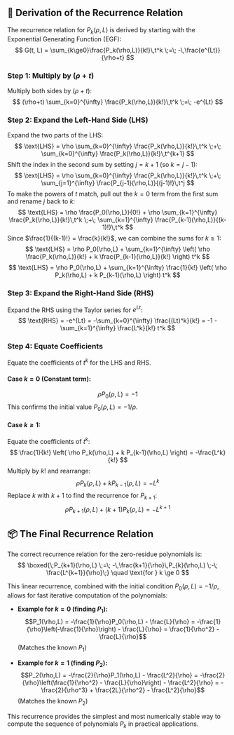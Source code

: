 ## 🔢 Derivation of the Recurrence Relation

The recurrence relation for $P_k(\rho, L)$ is derived by starting with the Exponential Generating Function (EGF):
$$
G(t, L) = \sum_{k\ge0}\frac{P_k(\rho,L)}{k!}\,t^k \;=\; -\,\frac{e^{Lt}}{\rho+t}
$$

### Step 1: Multiply by $(\rho+t)$

Multiply both sides by $(\rho+t)$:
$$
(\rho+t) \sum_{k=0}^{\infty} \frac{P_k(\rho,L)}{k!}\,t^k \;=\; -e^{Lt}
$$

### Step 2: Expand the Left-Hand Side (LHS)

Expand the two parts of the LHS:
$$
\text{LHS} = \rho \sum_{k=0}^{\infty} \frac{P_k(\rho,L)}{k!}\,t^k \;+\; \sum_{k=0}^{\infty} \frac{P_k(\rho,L)}{k!}\,t^{k+1}
$$
Shift the index in the second sum by setting $j=k+1$ (so $k=j-1$):
$$
\text{LHS} = \rho \sum_{k=0}^{\infty} \frac{P_k(\rho,L)}{k!}\,t^k \;+\; \sum_{j=1}^{\infty} \frac{P_{j-1}(\rho,L)}{(j-1)!}\,t^j
$$
To make the powers of $t$ match, pull out the $k=0$ term from the first sum and rename $j$ back to $k$:
$$
\text{LHS} = \rho \frac{P_0(\rho,L)}{0!} + \rho \sum_{k=1}^{\infty} \frac{P_k(\rho,L)}{k!}\,t^k \;+\; \sum_{k=1}^{\infty} \frac{P_{k-1}(\rho,L)}{(k-1)!}\,t^k
$$
Since $\frac{1}{(k-1)!} = \frac{k}{k!}$, we can combine the sums for $k \ge 1$:
$$
\text{LHS} = \rho P_0(\rho,L) + \sum_{k=1}^{\infty} \left( \rho \frac{P_k(\rho,L)}{k!} + k \frac{P_{k-1}(\rho,L)}{k!} \right) t^k
$$
$$
\text{LHS} = \rho P_0(\rho,L) + \sum_{k=1}^{\infty} \frac{1}{k!} \left( \rho P_k(\rho,L) + k P_{k-1}(\rho,L) \right) t^k
$$

### Step 3: Expand the Right-Hand Side (RHS)

Expand the RHS using the Taylor series for $e^{Lt}$:
$$
\text{RHS} = -e^{Lt} = -\sum_{k=0}^{\infty} \frac{(Lt)^k}{k!} = -1 - \sum_{k=1}^{\infty} \frac{L^k}{k!} t^k
$$

### Step 4: Equate Coefficients

Equate the coefficients of $t^k$ for the LHS and RHS.

#### Case $k=0$ (Constant term):
$$
\rho P_0(\rho,L) = -1
$$
This confirms the initial value $P_0(\rho,L) = -1/\rho$.

#### Case $k \ge 1$:
Equate the coefficients of $t^k$:
$$
\frac{1}{k!} \left( \rho P_k(\rho,L) + k P_{k-1}(\rho,L) \right) = -\frac{L^k}{k!}
$$
Multiply by $k!$ and rearrange:
$$
\rho P_k(\rho,L) + k P_{k-1}(\rho,L) = -L^k
$$
Replace $k$ with $k+1$ to find the recurrence for $P_{k+1}$:
$$
\rho P_{k+1}(\rho,L) + (k+1) P_{k}(\rho,L) = -L^{k+1}
$$

## 📦 The Final Recurrence Relation

The correct recurrence relation for the zero-residue polynomials is:
$$
\boxed{\;P_{k+1}(\rho,L) \;=\; -\,\frac{k+1}{\rho}\,P_{k}(\rho,L) \;-\; \frac{L^{k+1}}{\rho}\;} \quad \text{for } k \ge 0
$$

This linear recurrence, combined with the initial condition $P_0(\rho, L) = -1/\rho$, allows for fast iterative computation of the polynomials:

* **Example for $k=0$ (finding $P_1$):**
    $$P_1(\rho,L) = -\frac{1}{\rho}P_0(\rho,L) - \frac{L}{\rho} = -\frac{1}{\rho}\left(-\frac{1}{\rho}\right) - \frac{L}{\rho} = \frac{1}{\rho^2} - \frac{L}{\rho}$$ (Matches the known $P_1$)

* **Example for $k=1$ (finding $P_2$):**
    $$P_2(\rho,L) = -\frac{2}{\rho}P_1(\rho,L) - \frac{L^2}{\rho} = -\frac{2}{\rho}\left(\frac{1}{\rho^2} - \frac{L}{\rho}\right) - \frac{L^2}{\rho} = -\frac{2}{\rho^3} + \frac{2L}{\rho^2} - \frac{L^2}{\rho}$$ (Matches the known $P_2$)

This recurrence provides the simplest and most numerically stable way to compute the sequence of polynomials $P_k$ in practical applications.